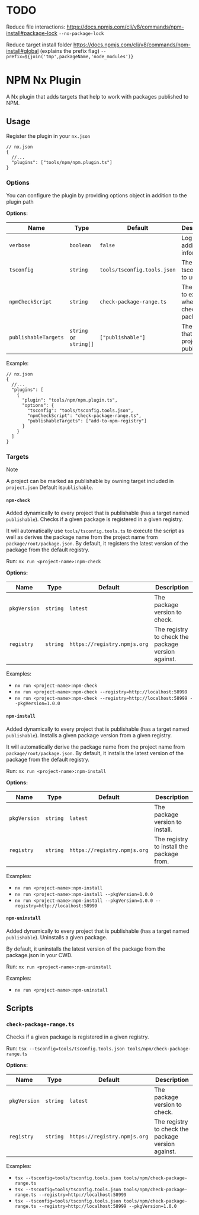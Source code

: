 # TODO

Reduce file interactions:
https://docs.npmjs.com/cli/v8/commands/npm-install#package-lock
`--no-package-lock`

Reduce target install folder
https://docs.npmjs.com/cli/v8/commands/npm-install#global (explains the prefix flag)
`--prefix=${join('tmp',packageName,'node_modules')}`

# NPM Nx Plugin

A Nx plugin that adds targets that help to work with packages published to NPM.

## Usage

Register the plugin in your `nx.json`

```jsonc
// nx.json
{
  //...
  "plugins": ["tools/npm/npm.plugin.ts"]
}
```

### Options

You can configure the plugin by providing options object in addition to the plugin path

**Options:**

| Name                 | Type                   | Default                     | Description                                     |
| -------------------- | ---------------------- | --------------------------- | ----------------------------------------------- |
| `verbose`            | `boolean`              | `false`                     | Log additional information.                     |
| `tsconfig`           | `string`               | `tools/tsconfig.tools.json` | The tsconfig file to use.                       |
| `npmCheckScript`     | `string`               | `check-package-range.ts`    | The script to execute when checking a package.  |
| `publishableTargets` | `string` or `string[]` | `["publishable"]`           | The targets that mark a project as publishable. |

Example:

```jsonc
// nx.json
{
  //...
  "plugins": [
    {
      "plugin": "tools/npm/npm.plugin.ts",
      "options": {
        "tsconfig": "tools/tsconfig.tools.json",
        "npmCheckScript": "check-package-range.ts",
        "publishableTargets": ["add-to-npm-registry"]
      }
    }
  ]
}
```

### Targets

> [!NOTE]
> A project can be marked as publishable by owning target included in `project.json`
> Default is`publishable`.

#### `npm-check`

Added dynamically to every project that is publishable (has a target named `publishable`).
Checks if a given package is registered in a given registry.

It will automatically use `tools/tsconfig.tools.ts` to execute the script as well as derives the package name from the project name from `package/root/package.json`.
By default, it registers the latest version of the package from the default registry.

Run:
`nx run <project-name>:npm-check`

**Options:**

| Name         | Type     | Default                      | Description                                        |
| ------------ | -------- | ---------------------------- | -------------------------------------------------- |
| `pkgVersion` | `string` | `latest`                     | The package version to check.                      |
| `registry`   | `string` | `https://registry.npmjs.org` | The registry to check the package version against. |

Examples:

- `nx run <project-name>:npm-check`
- `nx run <project-name>:npm-check --registry=http://localhost:58999`
- `nx run <project-name>:npm-check --registry=http://localhost:58999 --pkgVersion=1.0.0`

#### `npm-install`

Added dynamically to every project that is publishable (has a target named `publishable`).
Installs a given package version from a given registry.

It will automatically derive the package name from the project name from `package/root/package.json`.
By default, it installs the latest version of the package from the default registry.

Run:
`nx run <project-name>:npm-install`

**Options:**

| Name         | Type     | Default                      | Description                               |
| ------------ | -------- | ---------------------------- | ----------------------------------------- |
| `pkgVersion` | `string` | `latest`                     | The package version to install.           |
| `registry`   | `string` | `https://registry.npmjs.org` | The registry to install the package from. |

Examples:

- `nx run <project-name>:npm-install`
- `nx run <project-name>:npm-install --pkgVersion=1.0.0`
- `nx run <project-name>:npm-install --pkgVersion=1.0.0 --registry=http://localhost:58999`

#### `npm-uninstall`

Added dynamically to every project that is publishable (has a target named `publishable`).
Uninstalls a given package.

By default, it uninstalls the latest version of the package from the package.json in your CWD.

Run:
`nx run <project-name>:npm-uninstall`

Examples:

- `nx run <project-name>:npm-uninstall`

## Scripts

### `check-package-range.ts`

Checks if a given package is registered in a given registry.

Run:
`tsx --tsconfig=tools/tsconfig.tools.json tools/npm/check-package-range.ts`

**Options:**

| Name         | Type     | Default                      | Description                                        |
| ------------ | -------- | ---------------------------- | -------------------------------------------------- |
| `pkgVersion` | `string` | `latest`                     | The package version to check.                      |
| `registry`   | `string` | `https://registry.npmjs.org` | The registry to check the package version against. |

Examples:

- `tsx --tsconfig=tools/tsconfig.tools.json tools/npm/check-package-range.ts`
- `tsx --tsconfig=tools/tsconfig.tools.json tools/npm/check-package-range.ts --registry=http://localhost:58999`
- `tsx --tsconfig=tools/tsconfig.tools.json tools/npm/check-package-range.ts --registry=http://localhost:58999 --pkgVersion=1.0.0`
